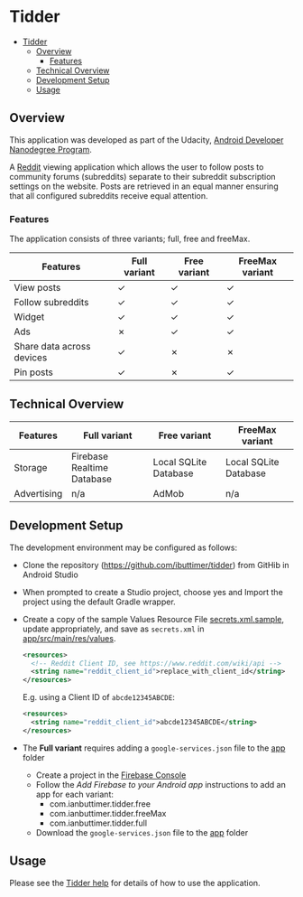 # Tidder #

- [Tidder](#tidder)
  - [Overview](#overview)
    - [Features](#features)
  - [Technical Overview](#technical-overview)
  - [Development Setup](#development-setup)
  - [Usage](#usage)

## Overview ##
This application was developed as part of the Udacity, [Android Developer Nanodegree Program](https://eu.udacity.com/course/android-developer-nanodegree-by-google--nd801).

A [Reddit](https://www.reddit.com/) viewing application which allows the user to follow posts to community
forums (subreddits) separate to their subreddit subscription settings on the website.
Posts are retrieved in an equal manner ensuring that all configured subreddits receive equal
attention.

### Features
The application consists of three variants; full, free and freeMax.

| Features                  | Full variant  | Free variant | FreeMax variant |
| ------------------------- | ------------- | ------------ | --------------- |
| View posts                | &check;       | &check;      | &check;         |
| Follow subreddits         | &check;       | &check;      | &check;         |
| Widget                    | &check;       | &check;      | &check;         |
| Ads                       | &cross;       | &check;      | &check;         |
| Share data across devices | &check;       | &cross;      | &cross;         |
| Pin posts                 | &check;       | &cross;      | &check;         |

## Technical Overview ##
| Features                  | Full variant  | Free variant | FreeMax variant |
| ------------------------- | ------------- | ------------ | --------------- |
| Storage                   | Firebase Realtime Database | Local SQLite Database | Local SQLite Database |
| Advertising               | n/a                        | AdMob                 | n/a                   |

## Development Setup ##
The development environment may be configured as follows:
* Clone the repository (https://github.com/ibuttimer/tidder) from GitHib in Android Studio
* When prompted to create a Studio project, choose yes and Import the project using the default Gradle wrapper.
* Create a copy of the sample Values Resource File [secrets.xml.sample](sample/secrets.xml.sample), update appropriately,
  and save as `secrets.xml` in [app/src/main/res/values](app/src/main/res/values).
  ```xml
  <resources>
    <!-- Reddit Client ID, see https://www.reddit.com/wiki/api -->
    <string name="reddit_client_id">replace_with_client_id</string>
  </resources>
  ```
    E.g. using a Client ID of `abcde12345ABCDE`:
  ```xml
  <resources>
    <string name="reddit_client_id">abcde12345ABCDE</string>
  </resources>
  ```
* The **Full variant** requires adding a `google-services.json` file to the [app](app) folder
  
  - Create a project in the [Firebase Console](https://console.firebase.google.com/)
  - Follow the *Add Firebase to your Android app* instructions to add an app for each variant:
    - com.ianbuttimer.tidder.free 
    - com.ianbuttimer.tidder.freeMax 
    - com.ianbuttimer.tidder.full
  - Download the `google-services.json` file to the [app](app) folder 

## Usage ##
Please see the [Tidder help](app/src/main/assets/help.md) for details of how to use the application.




